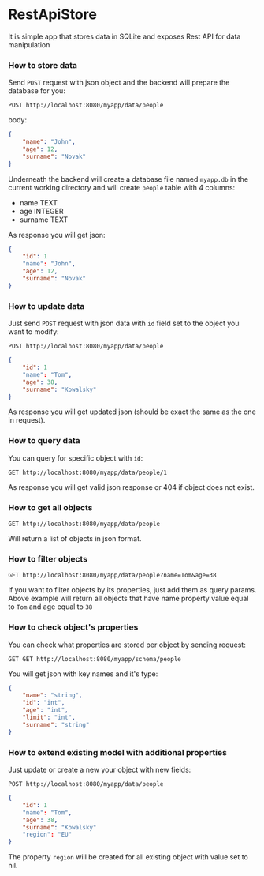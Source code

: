 # RestApiStore
It is simple app that stores data in SQLite and exposes Rest API for data manipulation

### How to store data
Send `POST` request with json object and the backend will prepare the database for you:
```
POST http://localhost:8080/myapp/data/people
```
body:
```json
{
    "name": "John",
    "age": 12,
    "surname": "Novak"
}
```
Underneath the backend will create a database file named `myapp.db` in the current working directory and will create `people` table with 4 columns:
- name TEXT
- age INTEGER
- surname TEXT

As response you will get json:
```json
{
    "id": 1
    "name": "John",
    "age": 12,
    "surname": "Novak"
}
```
### How to update data
Just send `POST` request with json data with `id` field set to the object you want to modify:
```
POST http://localhost:8080/myapp/data/people
```
```json
{
    "id": 1
    "name": "Tom",
    "age": 38,
    "surname": "Kowalsky"
}
```
As response you will get updated json (should be exact the same as the one in request).
### How to query data
You can query for specific object with `id`:
```
GET http://localhost:8080/myapp/data/people/1
```
As response you will get valid json response or 404 if object does not exist.
### How to get all objects
```
GET http://localhost:8080/myapp/data/people
```
Will return a list of objects in json format.
### How to filter objects
```
GET http://localhost:8080/myapp/data/people?name=Tom&age=38
```
If you want to filter objects by its properties, just add them as query params. Above example will return all objects that have name property value equal to `Tom` and age equal to `38` 
### How to check object's properties
You can check what properties are stored per object by sending request:
```
GET GET http://localhost:8080/myapp/schema/people
```
You will get json with key names and it's type:
```json
{
    "name": "string",
    "id": "int",
    "age": "int",
    "limit": "int",
    "surname": "string"
}
```
### How to extend existing model with additional properties
Just update or create a new your object with new fields:
```
POST http://localhost:8080/myapp/data/people
```
```json
{
    "id": 1
    "name": "Tom",
    "age": 38,
    "surname": "Kowalsky"
    "region": "EU"
}
```
The property `region` will be created for all existing object with value set to nil.

